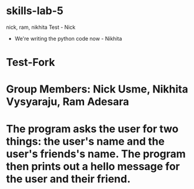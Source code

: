 # skills-lab-5
nick, ram, nikhita
Test - Nick
+ We're writing the python code now - Nikhita
# Test-Fork

# Group Members: Nick Usme, Nikhita Vysyaraju, Ram Adesara

# The program asks the user for two things: the user's name and the user's friends's name. The program then prints out a hello message for the user and their friend.

